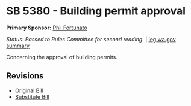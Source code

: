 # SB 5380 - Building permit approval
**Primary Sponsor:** [Phil Fortunato](/person/leg/phil.fortunato.md)

*Status: Passed to Rules Committee for second reading.* | [leg.wa.gov summary](https://app.leg.wa.gov/billsummary?BillNumber=5380&Year=2021)

Concerning the approval of building permits.

## Revisions
* [Original Bill](1/)
* [Substitute Bill](S/)